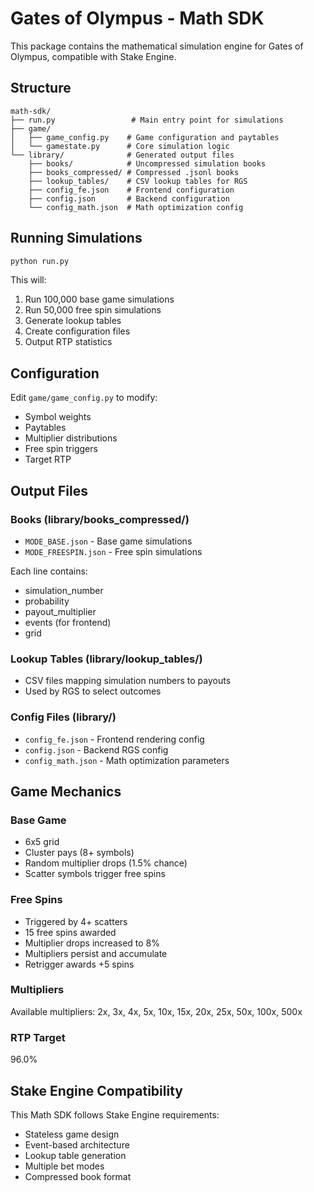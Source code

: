 # Gates of Olympus - Math SDK

This package contains the mathematical simulation engine for Gates of Olympus, compatible with Stake Engine.

## Structure

```
math-sdk/
├── run.py                 # Main entry point for simulations
├── game/
│   ├── game_config.py    # Game configuration and paytables
│   └── gamestate.py      # Core simulation logic
└── library/              # Generated output files
    ├── books/            # Uncompressed simulation books
    ├── books_compressed/ # Compressed .jsonl books
    ├── lookup_tables/    # CSV lookup tables for RGS
    ├── config_fe.json    # Frontend configuration
    ├── config.json       # Backend configuration
    └── config_math.json  # Math optimization config
```

## Running Simulations

```bash
python run.py
```

This will:
1. Run 100,000 base game simulations
2. Run 50,000 free spin simulations
3. Generate lookup tables
4. Create configuration files
5. Output RTP statistics

## Configuration

Edit `game/game_config.py` to modify:
- Symbol weights
- Paytables
- Multiplier distributions
- Free spin triggers
- Target RTP

## Output Files

### Books (library/books_compressed/)
- `MODE_BASE.json` - Base game simulations
- `MODE_FREESPIN.json` - Free spin simulations

Each line contains:
- simulation_number
- probability
- payout_multiplier
- events (for frontend)
- grid

### Lookup Tables (library/lookup_tables/)
- CSV files mapping simulation numbers to payouts
- Used by RGS to select outcomes

### Config Files (library/)
- `config_fe.json` - Frontend rendering config
- `config.json` - Backend RGS config
- `config_math.json` - Math optimization parameters

## Game Mechanics

### Base Game
- 6x5 grid
- Cluster pays (8+ symbols)
- Random multiplier drops (1.5% chance)
- Scatter symbols trigger free spins

### Free Spins
- Triggered by 4+ scatters
- 15 free spins awarded
- Multiplier drops increased to 8%
- Multipliers persist and accumulate
- Retrigger awards +5 spins

### Multipliers
Available multipliers: 2x, 3x, 4x, 5x, 10x, 15x, 20x, 25x, 50x, 100x, 500x

### RTP Target
96.0%

## Stake Engine Compatibility

This Math SDK follows Stake Engine requirements:
- Stateless game design
- Event-based architecture
- Lookup table generation
- Multiple bet modes
- Compressed book format
